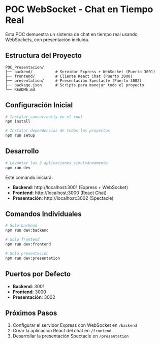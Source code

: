 # POC WebSocket - Chat en Tiempo Real

Esta POC demuestra un sistema de chat en tiempo real usando WebSockets, con presentación incluida.

## Estructura del Proyecto

```
POC_Presentacion/
├── backend/          # Servidor Express + WebSocket (Puerto 3001)
├── frontend/         # Cliente React Chat (Puerto 3000)  
├── presentation/     # Presentación Spectacle (Puerto 3002)
├── package.json      # Scripts para manejar todo el proyecto
└── README.md
```

## Configuración Inicial

```bash
# Instalar concurrently en el root
npm install

# Instalar dependencias de todos los proyectos
npm run setup
```

## Desarrollo

```bash
# Levantar las 3 aplicaciones simultáneamente
npm run dev
```

Este comando iniciará:
- **Backend**: http://localhost:3001 (Express + WebSocket)
- **Frontend**: http://localhost:3000 (React Chat)
- **Presentación**: http://localhost:3002 (Spectacle)

## Comandos Individuales

```bash
# Solo backend
npm run dev:backend

# Solo frontend  
npm run dev:frontend

# Solo presentación
npm run dev:presentation
```

## Puertos por Defecto

- **Backend**: 3001
- **Frontend**: 3000
- **Presentación**: 3002

## Próximos Pasos

1. Configurar el servidor Express con WebSocket en `/backend`
2. Crear la aplicación React del chat en `/frontend`
3. Desarrollar la presentación Spectacle en `/presentation`
